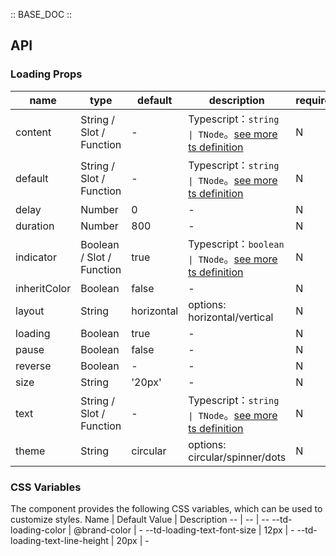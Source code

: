 :: BASE_DOC ::

## API

### Loading Props

name | type | default | description | required
-- | -- | -- | -- | --
content | String / Slot / Function | - | Typescript：`string \| TNode`。[see more ts definition](https://github.com/Tencent/tdesign-mobile-vue/blob/develop/src/common.ts) | N
default | String / Slot / Function | - | Typescript：`string \| TNode`。[see more ts definition](https://github.com/Tencent/tdesign-mobile-vue/blob/develop/src/common.ts) | N
delay | Number | 0 | \- | N
duration | Number | 800 | \- | N
indicator | Boolean / Slot / Function | true | Typescript：`boolean \| TNode`。[see more ts definition](https://github.com/Tencent/tdesign-mobile-vue/blob/develop/src/common.ts) | N
inheritColor | Boolean | false | \- | N
layout | String | horizontal | options: horizontal/vertical | N
loading | Boolean | true | \- | N
pause | Boolean | false | \- | N
reverse | Boolean | - | \- | N
size | String | '20px' | \- | N
text | String / Slot / Function | - | Typescript：`string \| TNode`。[see more ts definition](https://github.com/Tencent/tdesign-mobile-vue/blob/develop/src/common.ts) | N
theme | String | circular | options: circular/spinner/dots | N

### CSS Variables

The component provides the following CSS variables, which can be used to customize styles.
Name | Default Value | Description 
-- | -- | --
--td-loading-color | @brand-color | - 
--td-loading-text-font-size | 12px | - 
--td-loading-text-line-height | 20px | -